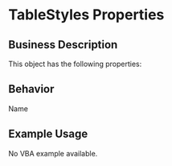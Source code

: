 # TableStyles Properties

## Business Description
This object has the following properties:

## Behavior
Name

## Example Usage
No VBA example available.